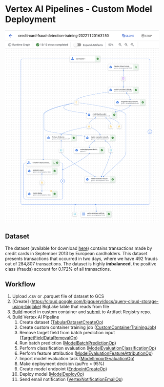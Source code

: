 # Vertex AI Pipelines - Custom Model Deployment

![Successful pipeline execution graph](/img/successful_pipeline_graph.png)

## Dataset
The dataset (available for download [here](https://www.kaggle.com/datasets/mlg-ulb/creditcardfraud)) contains transactions made by credit cards in September 2013 by European cardholders. This dataset presents transactions that occurred in two days, where we have 492 frauds out of 284,807 transactions. The dataset is highly __imbalanced__, the positive class (frauds) account for 0.172% of all transactions.

## Workflow
1. Upload .csv or .parquet file of dataset to GCS
2. [Create] (https://cloud.google.com/bigquery/docs/query-cloud-storage-using-biglake) BigLake table that reads from file 
2. [Build](https://cloud.google.com/sdk/gcloud/reference/builds/submit) model in custom container and [submit](https://cloud.google.com/artifact-registry/docs/docker/pushing-and-pulling) to Artifact Registry repo.
3. Build Vertex AI Pipeline
    1. Create dataset ([TabularDatasetCreateOp](https://google-cloud-pipeline-components.readthedocs.io/page/google_cloud_pipeline_components.v1.dataset.html#google_cloud_pipeline_components.v1.dataset.TabularDatasetCreateOp))
    2. Create custom container training job ([CustomContainerTrainingJob](https://cloud.google.com/python/docs/reference/aiplatform/latest/google.cloud.aiplatform.CustomContainerTrainingJob))
    3. Remove target field from batch prediction input ([TargetFieldDataRemovalOp](https://google-cloud-pipeline-components.readthedocs.io/en/google-cloud-pipeline-components-1.0.27/google_cloud_pipeline_components.experimental.evaluation.html#google_cloud_pipeline_components.experimental.evaluation.TargetFieldDataRemoverOp))
    4. Run batch prediction ([ModelBatchPredictionOp](https://google-cloud-pipeline-components.readthedocs.io/page/google_cloud_pipeline_components.v1.batch_predict_job.html#google_cloud_pipeline_components.v1.batch_predict_job.ModelBatchPredictOp))
    5. Perform classification evaluation ([ModelEvaluationClassificationOp](https://google-cloud-pipeline-components.readthedocs.io/en/google-cloud-pipeline-components-1.0.27/google_cloud_pipeline_components.experimental.evaluation.html#google_cloud_pipeline_components.experimental.evaluation.ModelEvaluationClassificationOp)) 
    6. Perform feature attribution ([ModelEvaluationFeatureAttributionOp](https://google-cloud-pipeline-components.readthedocs.io/en/google-cloud-pipeline-components-1.0.27/google_cloud_pipeline_components.experimental.evaluation.html#google_cloud_pipeline_components.experimental.evaluation.ModelEvaluationFeatureAttributionOp))
    7. Import model evaluation task ([ModelImportEvaluationOp](https://google-cloud-pipeline-components.readthedocs.io/en/google-cloud-pipeline-components-1.0.27/google_cloud_pipeline_components.experimental.evaluation.html#google_cloud_pipeline_components.experimental.evaluation.ModelImportEvaluationOp))
    8. Make deployment decision (auPrc > 95%)
    9. Create model endpoint ([EndpointCreateOp](https://google-cloud-pipeline-components.readthedocs.io/page/google_cloud_pipeline_components.v1.endpoint.html#google_cloud_pipeline_components.v1.endpoint.EndpointCreateOp))
    10. Deploy model ([ModelDeployOp](https://google-cloud-pipeline-components.readthedocs.io/page/google_cloud_pipeline_components.v1.endpoint.html#google_cloud_pipeline_components.v1.endpoint.ModelDeployOp))
    11. Send email notification ([VertexNotificationEmailOp](https://cloud.google.com/vertex-ai/docs/pipelines/email-notification-component))
  
  
